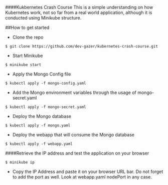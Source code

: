 ####Kukbernetes Crash Course
This is a simple understanding on how Kubernetes work, not so far from a real world application, although it is conducted using Minikube structure.

##How to get started

- Clone the repo
```
$ git clone https://github.com/dev-gazer/kubernetes-crash-course.git
```

- Start Minikube
```
$ minikube start
```

- Apply the Mongo Config file
```
$ kubectl apply -f mongo-config.yaml
```

- Add the Mongo environment variables through the usage of mongo-secret.yaml
```
$ kubectl apply -f mongo-secret.yaml
```

- Deploy the Mongo database
```
$ kubectl apply -f mongo.yaml
```

- Deploy the webapp that will consume the Mongo database
```
$ kubectl apply -f webapp.yaml
```

####Retrieve the IP address and test the application on your browser
```
$ minikube ip
```

- Copy the IP Address and paste it on your browser URL bar. Do not forget to add the port as well. Look at webapp.yaml nodePort in any case.